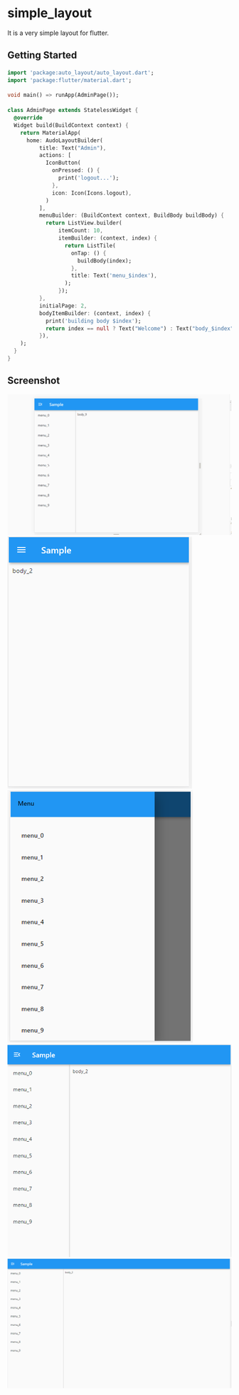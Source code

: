 # simple_layout

It is a very simple layout for flutter.


## Getting Started

```dart
import 'package:auto_layout/auto_layout.dart';
import 'package:flutter/material.dart';

void main() => runApp(AdminPage());

class AdminPage extends StatelessWidget {
  @override
  Widget build(BuildContext context) {
    return MaterialApp(
      home: AudoLayoutBuilder(
          title: Text("Admin"),
          actions: [
            IconButton(
              onPressed: () {
                print('logout...');
              },
              icon: Icon(Icons.logout),
            )
          ],
          menuBuilder: (BuildContext context, BuildBody buildBody) {
            return ListView.builder(
                itemCount: 10,
                itemBuilder: (context, index) {
                  return ListTile(
                    onTap: () {
                      buildBody(index);
                    },
                    title: Text('menu_$index'),
                  );
                });
          },
          initialPage: 2,
          bodyItemBuilder: (context, index) {
            print('building body $index');
            return index == null ? Text("Welcome") : Text("body_$index");
          }),
    );
  }
}
```


## Screenshot
![show gif](https://github.com/zengkid/auto_layout/blob/master/doc/showing.gif?raw=true)
![pic1](https://github.com/zengkid/auto_layout/blob/master/doc/1.png?raw=true)
![pic2](https://github.com/zengkid/auto_layout/blob/master/doc/2.png?raw=true)
![pic3](https://github.com/zengkid/auto_layout/blob/master/doc/3.png?raw=true)
![pic4](https://github.com/zengkid/auto_layout/blob/master/doc/4.png?raw=true)